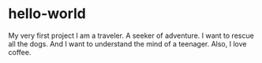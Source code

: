 # hello-world
My very first project
I am a traveler. A seeker of adventure. I want to rescue all the dogs. And I want to understand the mind of a teenager. Also, I love coffee.
